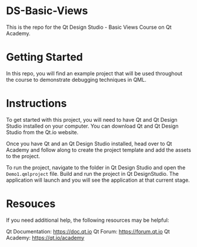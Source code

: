 # DS-Basic-Views

This is the repo for the Qt Design Studio - Basic Views Course on Qt Academy.

# Getting Started
In this repo, you will find an example project that will be used throughout the course to demonstrate debugging techniques in QML.

# Instructions
To get started with this project, you will need to have Qt and Qt Design Studio installed on your computer. You can download Qt and Qt Design Studio from the Qt.io website.

Once you have Qt and an Qt Design Studio installed, head over to Qt Academy and follow along to create the project template and add the assets to the project.

To run the project, navigate to the folder in Qt Design Studio and open the `Demo1.qmlproject` file. Build and run the project in Qt DesignStudio. The application will launch and you will see the application at that current stage.

# Resouces
If you need additional help, the following resources may be helpful:

Qt Documentation: https://doc.qt.io
Qt Forum: https://forum.qt.io
Qt Academy: https://qt.io/academy